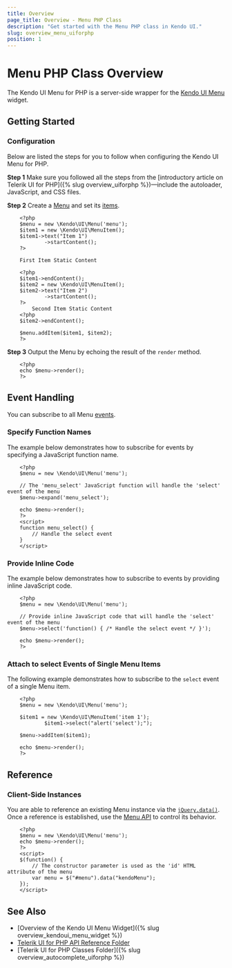 ```yaml
---
title: Overview
page_title: Overview - Menu PHP Class
description: "Get started with the Menu PHP class in Kendo UI."
slug: overview_menu_uiforphp
position: 1
---
```


# Menu PHP Class Overview

The Kendo UI Menu for PHP is a server-side wrapper for the [Kendo UI Menu](/api/javascript/ui/menu) widget.

## Getting Started

### Configuration

Below are listed the steps for you to follow when configuring the Kendo UI Menu for PHP.

**Step 1** Make sure you followed all the steps from the [introductory article on Telerik UI for PHP]({% slug overview_uiforphp %})&mdash;include the autoloader, JavaScript, and CSS files.

**Step 2** Create a [Menu](/api/php/Kendo/UI/Menu) and set its [items](/api/php/Kendo/UI/Menu#additem).



        <?php
        $menu = new \Kendo\UI\Menu('menu');
        $item1 = new \Kendo\UI\MenuItem();
        $item1->text("Item 1")
                ->startContent();
        ?>

        First Item Static Content

        <?php
        $item1->endContent();
        $item2 = new \Kendo\UI\MenuItem();
        $item2->text("Item 2")
                ->startContent();
        ?>
            Second Item Static Content
        <?php
        $item2->endContent();

        $menu.addItem($item1, $item2);
        ?>

**Step 3** Output the Menu by echoing the result of the `render` method.



        <?php
        echo $menu->render();
        ?>

## Event Handling

You can subscribe to all Menu [events](/api/javascript/ui/menu#events).

### Specify Function Names

The example below demonstrates how to subscribe for events by specifying a JavaScript function name.



        <?php
        $menu = new \Kendo\UI\Menu('menu');

        // The 'menu_select' JavaScript function will handle the 'select' event of the menu
        $menu->expand('menu_select');

        echo $menu->render();
        ?>
        <script>
        function menu_select() {
            // Handle the select event
        }
        </script>

### Provide Inline Code

The example below demonstrates how to subscribe to events by providing inline JavaScript code.



        <?php
        $menu = new \Kendo\UI\Menu('menu');

        // Provide inline JavaScript code that will handle the 'select' event of the menu
        $menu->select('function() { /* Handle the select event */ }');

        echo $menu->render();
        ?>
<!--*-->

### Attach to select Events of Single Menu Items

The following example demonstrates how to subscribe to the `select` event of a single Menu item.



        <?php
        $menu = new \Kendo\UI\Menu('menu');

        $item1 = new \Kendo\UI\MenuItem('item 1');
                $item1->select("alert('select');");

        $menu->addItem($item1);

        echo $menu->render();
        ?>


## Reference

### Client-Side Instances

You are able to reference an existing Menu instance via the [`jQuery.data()`](https://api.jquery.com/jQuery.data/). Once a reference is established, use the [Menu API](/api/javascript/ui/menu#methods) to control its behavior.


        <?php
        $menu = new \Kendo\UI\Menu('menu');
        echo $menu->render();
        ?>
        <script>
        $(function() {
            // The constructor parameter is used as the 'id' HTML attribute of the menu
            var menu = $("#menu").data("kendoMenu");
        });
        </script>

## See Also

* [Overview of the Kendo UI Menu Widget]({% slug overview_kendoui_menu_widget %})
* [Telerik UI for PHP API Reference Folder](/api/php/Kendo/UI/AutoComplete)
* [Telerik UI for PHP Classes Folder]({% slug overview_autocomplete_uiforphp %})
